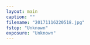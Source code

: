 ```yaml
---
layout: main
caption: ""
filename: "20171116220518.jpg"
fstop: "Unknown"
exposure: "Unknown"
---
```


